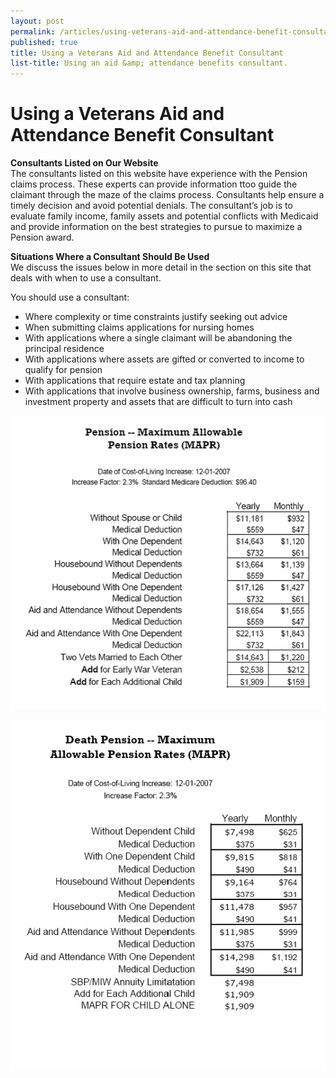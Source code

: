 ```yaml
---
layout: post
permalink: /articles/using-veterans-aid-and-attendance-benefit-consultant/
published: true
title: Using a Veterans Aid and Attendance Benefit Consultant
list-title: Using an aid &amp; attendance benefits consultant.
---
```


# Using a Veterans Aid and Attendance Benefit Consultant

**Consultants Listed on Our Website**  
The consultants listed on this website have experience with the Pension claims process. These experts can provide information ttoo guide the claimant through the maze of the claims process. Consultants help ensure a timely decision and avoid potential denials. The consultant’s job is to evaluate family income, family assets and potential conflicts with Medicaid and provide information on the best strategies to pursue to maximize a Pension award.

**Situations Where a Consultant Should Be Used**  
We discuss the issues below in more detail in the section on this site that deals with when to use a consultant.

You should use a consultant:

* Where complexity or time constraints justify seeking out advice
* When submitting claims applications for nursing homes
* With applications where a single claimant will be abandoning the principal residence
* With applications where assets are gifted or converted to income to qualify for pension
* With applications that require estate and tax planning
* With applications that involve business ownership, farms, business and investment property and assets that are difficult to turn into cash

![](/assets/pension_mapr.gif)

![](/assets/death-pension_mapr.gif)
